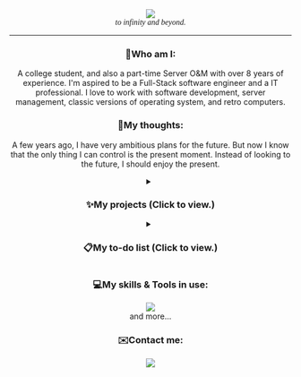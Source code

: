 <div align="center">
    <img src="https://capsule-render.vercel.app/api?type=venom&height=200&text=Hi%20there!👋&color=0:8871e5,100:b678c4&fontSize=70&fontAlign=50&fontAlignY=30&desc=I'm%20Wayne%20Lam.&descAlign=50&descSize=30&descAlignY=60" />
</div>
<div align="center" style="font-family: cursive; font-style: italic;">to infinity and beyond.</div>
<hr>
<div align="center">
    <h3>🙋Who am I:</h3>
    <p>A college student, and also a part-time Server O&M with over 8 years of experience. I'm aspired to be a Full-Stack software engineer and a IT professional. I love to work with software development, server management, classic versions of operating system, and retro computers.</p>
</div>
<div align="center">
    <h3>💭My thoughts:</h3>
    <p>A few years ago, I have very ambitious plans for the future. But now I know that the only thing I can control is the present moment. Instead of looking to the future, I should enjoy the present.</p>
</div>
<div align="center">
    <details>
        <summary><h3>✨My projects (Click to view.)</h3></summary>
        <ul>
            <li>Nothing here.</li>
        </ul>
    </details>
</div>
<div align="center">
    <details>
        <summary><h3>📋My to-do list (Click to view.)</h3></summary>
        <ul>
            <li>Get Graduation Certificate & Certificate of Degree.<br>⚫⚪⚪⚪⚪⚪⚪⚪⚪⚪ 12.5%</li>
        </ul>
    </details>
</div>
<div align="center">
    <h3>💻My skills & Tools in use:</h3>
    <img src="https://skillicons.dev/icons?i=c,cpp,html,css,java,mysql,py,github,gitlab,stackoverflow,vscode,visualstudio,idea,pycharm,obsidian,vim,neovim,linux,windows,arch,apple,ps,pr&theme=dark&perline=13" />
    <br>
    and more...
</div>
<div align="center">
    <h3>✉️Contact me:</h3>
    <a href="mailto:god_night_@outlook.com"><img src="https://img.shields.io/static/v1?label=Outlook&message=god_night_@outlook.com&color=blue&style=for-the-badge" /></a>
</div>
